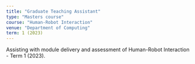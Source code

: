 ```yaml
---
title: "Graduate Teaching Assistant"
type: "Masters course"
course: "Human-Robot Interaction"
venue: "Department of Computing"
term: 1 (2023)
---
```


Assisting with module delivery and assessment of Human-Robot Interaction - Term 1 (2023).
